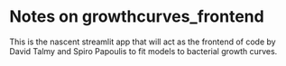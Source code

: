 # Notes on growthcurves_frontend

This is the nascent streamlit app that will act as the frontend of code by David Talmy and Spiro Papoulis to fit models to bacterial growth curves.

